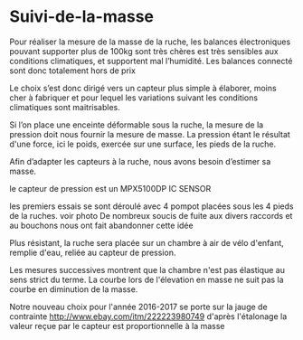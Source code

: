 # Suivi-de-la-masse

Pour réaliser la mesure de la masse de la ruche, les balances électroniques pouvant supporter plus de 100kg sont très chères est très sensibles aux conditions climatiques, et supportent mal l’humidité.
Les balances connecté sont donc totalement hors de prix 

Le choix s’est donc dirigé vers un capteur plus simple à élaborer, moins cher à fabriquer et pour lequel les variations suivant les conditions climatiques sont maitrisables.

Si l’on place une enceinte déformable sous la ruche, la mesure de la pression doit nous fournir la mesure de masse.
La pression étant le résultat d'une force, ici le poids, exercée sur une surface, les pieds de la ruche.

Afin d’adapter les capteurs à la ruche, nous avons besoin d’estimer sa masse.


le capteur de pression est un MPX5100DP IC SENSOR

les premiers essais se sont déroulé avec 4 pompot placées sous les 4 pieds de la ruches. voir photo
De nombreux soucis de fuite aux divers raccords  et au bouchons nous ont fait abandonner cette idée 



Plus résistant, la ruche sera placée sur un chambre à air de vélo d'enfant, remplie d'eau, reliée au capteur de pression.

Les mesures successives montrent que la chambre n'est pas élastique au sens strict du terme.
La courbe lors de l'élevation en masse ne suit pas la courbe en diminution de la masse.

Notre nouveau choix pour l'année 2016-2017 se porte sur la jauge de contrainte
http://www.ebay.com/itm/222223980749
d'après l'étalonage la valeur reçue par le capteur est proportionnelle à la masse 

